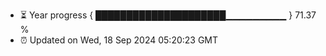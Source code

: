 - ⏳ Year progress { █████████████████████▁▁▁▁▁▁▁▁▁ } 71.37 %
- ⏰ Updated on Wed, 18 Sep 2024 05:20:23 GMT


